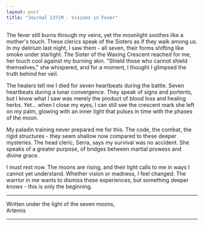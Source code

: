 ```yaml
---
layout: post
title: "Journal 137|M - Visions in Fever"
---
```


The fever still burns through my veins, yet the moonlight soothes like a mother's touch. These clerics speak of the Sisters as if they walk among us. In my delirium last night, I saw them - all seven, their forms shifting like smoke under starlight. The Sister of the Waxing Crescent reached for me, her touch cool against my burning skin. "Shield those who cannot shield themselves," she whispered, and for a moment, I thought I glimpsed the truth behind her veil.

The healers tell me I died for seven heartbeats during the battle. Seven heartbeats during a lunar convergence. They speak of signs and portents, but I know what I saw was merely the product of blood loss and healing herbs. Yet... when I close my eyes, I can still see the crescent mark she left on my palm, glowing with an inner light that pulses in time with the phases of the moon.

My paladin training never prepared me for this. The code, the combat, the rigid structures - they seem shallow now compared to these deeper mysteries. The head cleric, Serra, says my survival was no accident. She speaks of a greater purpose, of bridges between martial prowess and divine grace.

I must rest now. The moons are rising, and their light calls to me in ways I cannot yet understand. Whether vision or madness, I feel changed. The warrior in me wants to dismiss these experiences, but something deeper knows - this is only the beginning.

***
Written under the light of the seven moons,  
Artemis

***
